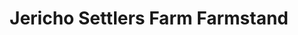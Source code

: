 ---
title: "Jericho Settlers Farm Farmstand"
url: /jericho/jericho-settlers-farm-farmstand/
shop: farm
---